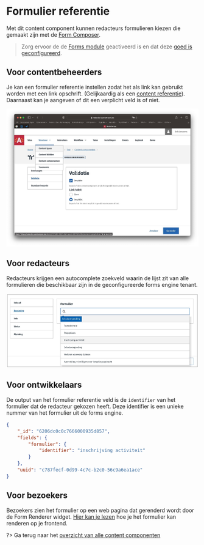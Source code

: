 # Formulier referentie
Met dit content component kunnen redacteurs formulieren kiezen die gemaakt zijn met de [Form Composer](https://formcomposer.antwerpen.be).

> Zorg ervoor de de [Forms module](/modules/content/modules/module-forms) geactiveerd is en dat deze [goed is geconfigureerd](/redactie/content/inrichten-forms).

## Voor contentbeheerders

Je kan een formulier referentie instellen zodat het als link kan gebruikt worden met een link opschrift. (Gelijkaardig als een [content referentie](/redactie/content/inrichten-cc-content-ref)). Daarnaast kan je aangeven of dit een verplicht veld is of niet.

![Formulier referentie config](../assets/formulier-referentie-config-2.jpg)

## Voor redacteurs

Redacteurs krijgen een autocomplete zoekveld waarin de lijst zit van alle formulieren die beschikbaar zijn in de geconfigureerde forms engine tenant.

![Formulier referentie config](../assets/formulier-referentie-config.png)

## Voor ontwikkelaars

De output van het formulier referentie veld is de `identifier` van het formulier dat de redacteur gekozen heeft. Deze identifier is een unieke nummer van het formulier uit de forms engine. 

```json
{
    "_id": "6206dc0c0c7666000935d857",
    "fields": {
        "formulier": {
            "identifier": "inschrijving activiteit"
        }
    },
    "uuid": "c787fecf-0d99-4c7c-b2c0-56c9a6ea1ace"
}
```

## Voor bezoekers
Bezoekers zien het formulier op een web pagina dat gerenderd wordt door de Form Renderer widget. [Hier kan je lezen](/frontend/content/form-renderer) hoe je het formulier kan renderen op je frontend.


?> Ga terug naar het [overzicht van alle content componenten](/redactie/content/inrichten-cc-standaard.md)